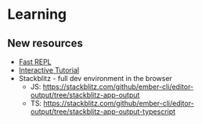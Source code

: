 # Learning

## New resources

- [Fast REPL](limber.glimdown.com/)
- [Interactive Tutorial](https://tutorial.glimdown.com/)
- Stackblitz - full dev environment in the browser
  - JS: https://stackblitz.com/github/ember-cli/editor-output/tree/stackblitz-app-output
  - TS: https://stackblitz.com/github/ember-cli/editor-output/tree/stackblitz-app-output-typescript
